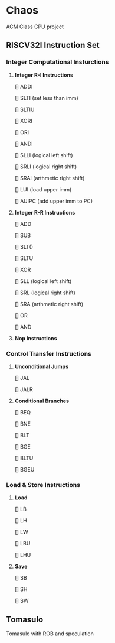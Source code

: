 # Chaos
ACM Class CPU project


## RISCV32I Instruction Set 

### Integer Computational Insturctions
1. **Integer R-I Instructions**   

    [] ADDI  

    [] SLTI	(set less than imm)  

    [] SLTIU  

    [] XORI  

    [] ORI  

    [] ANDI  

    [] SLLI	(logical left shift)  

    [] SRLI	(logical right shift)  

    [] SRAI	(arthmetic right shift)  

    [] LUI	(load upper imm)  

    [] AUIPC	(add upper imm to PC)

2. **Integer R-R Instructions**  

    [] ADD  

    [] SUB  

    [] SLT()  

    [] SLTU  

    [] XOR  

    [] SLL	(logical left shift)  

    [] SRL      (logical right shift)  

    [] SRA	(arthmetic right shift)  

    [] OR  

    [] AND

3. **Nop Instructions**

### Control Transfer Instructions
1. **Unconditional Jumps**  
    
    [] JAL  

  	[] JALR  

2. **Conditional Branches**  
	
	[] BEQ  
	
	[] BNE  
	
	[] BLT  
	
	[] BGE  
	
	[] BLTU  
	
	[] BGEU  
	

### Load & Store Instructions
1. **Load**  
	
	[] LB  
	
	[] LH  
	
	[] LW  
	
	[] LBU  
	
	[] LHU  
	
2. **Save**  
	
	[] SB  
	
	[] SH  

	[] SW  

## Tomasulo
Tomasulo with ROB and speculation
